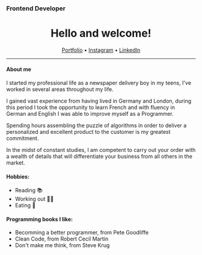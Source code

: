 ### Frontend Developer
<h1 align="center">
  Hello and welcome!
  </h1>

<p align="center">
  <a href="https://samuel-fuchs.com.br">Portfolio</a> •
  <a href="https://www.instagram.com/isamuelfuchs/">Instagram</a> •
  <a href="www.linkedin.com/in/isamuelfuchs">LinkedIn</a>
</p>

----

#### About me

I started my professional life as a newspaper delivery boy in my teens, I've worked in several areas throughout my life.

I gained vast experience from having lived in Germany and London, during this period I took the opportunity to learn French and with fluency in German and English I was able to improve myself as a Programmer.

Spending hours assembling the puzzle of algorithms in order to deliver a personalized and excellent product to the customer is my greatest commitment.

In the midst of constant studies, I am competent to carry out your order with a wealth of details that will differentiate your business from all others in the market.

#### Hobbies:

- Reading 📚
- Working out 🏋️‍♂️
- Eating 🍖

#### Programming books I like:

- Becomming a better programmer, from Pete Goodliffe
- Clean Code, from Robert Cecil Martin
- Don't make me think, from Steve Krug


<!-- 
<details><summary>Sobre mim:</summary>
<p>

Iniciei minha vida profissional como entregador de jornal na adolescência, já atuei em diversas áreas ao longo da vida.

Adquiri vasta experiência por ter morado na Alemanha e em Londres, nesse período aproveitei para aprender francês e com a fluência em alemão e inglês pude me aprimorar como Programador.

Passar horas montando o quebra-cabeça dos algoritmos com o intuito de entregar um produto personalizado e de excelência para o cliente é meu maior compromisso.

Em meio aos estudos constantes tenho competência para realizar o seu pedido com riqueza de detalhes que irá diferenciar seu negócio de todos os demais que estão no mercado.

</p>
</details>

<details><summary>Hobbies:</summary>
<p>
  
- Ler 📚
- Malhar 🏋️‍♂️
- Comer 🍖

</p>
</details>

<details><summary>Livros relacionados:</summary>
<p>

- Como ser um programador melhor - Pete Goodliffe 
- Clean Code - Robert Cecil Martin
- Não me faça pensar - Steve Krug (UI/UX)
- O universo da programação - William Oliveira
  
  </p>
</details>

#### Dê uma olhada no meu portfólio aqui: [link](https://samuel-fuchs.com.br/)

Meu Instagram com dicas e novidades: [link](https://www.instagram.com/isamuelfuchs/)

Meu LinkedIn: [link](https://www.linkedin.com/in/gerson-fuchs-3b290b227/)

Verifique abaixo mais alguns projetos selecionados:
 -->
